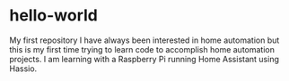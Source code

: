 # hello-world
My first repository
I have always been interested in home automation but this is my first time trying to learn code to accomplish home automation projects.
I am learning with a Raspberry Pi running Home Assistant using Hassio.
